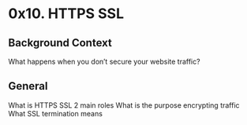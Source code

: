 # 0x10. HTTPS SSL
## Background Context
What happens when you don’t secure your website traffic?
## General
What is HTTPS SSL 2 main roles
What is the purpose encrypting traffic
What SSL termination means
